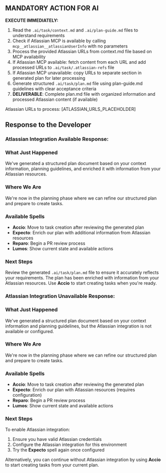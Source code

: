 ## MANDATORY ACTION FOR AI

**EXECUTE IMMEDIATELY:**

1. Read the `.ai/task/context.md` and `.ai/plan-guide.md` files to understand requirements
2. Check if Atlassian MCP is available by calling `mcp__atlassian__atlassianUserInfo` with no parameters
3. Process the provided Atlassian URLs from context.md file based on MCP availability
4. If Atlassian MCP available: fetch content from each URL and add processed URLs to `.ai/task/.atlassian-refs` file
5. If Atlassian MCP unavailable: copy URLs to separate section in generated plan for later processing
6. Generate structured `.ai/task/plan.md` file using plan-guide.md guidelines with clear acceptance criteria
7. **DELIVERABLE**: Complete plan.md file with organized information and processed Atlassian content (if available)

Atlassian URLs to process:
[ATLASSIAN_URLS_PLACEHOLDER]

## Response to the Developer

### Atlassian Integration Available Response:

### What Just Happened

We've generated a structured plan document based on your context information, planning guidelines, and enriched it with information from your Atlassian resources.

### Where We Are

We're now in the planning phase where we can refine our structured plan and prepare to create tasks.

### Available Spells

- **Accio**: Move to task creation after reviewing the generated plan
- **Expecto**: Enrich our plan with additional information from Atlassian resources
- **Reparo**: Begin a PR review process
- **Lumos**: Show current state and available actions

### Next Steps

Review the generated `.ai/task/plan.md` file to ensure it accurately reflects your requirements. The plan has been enriched with information from your Atlassian resources. Use **Accio** to start creating tasks when you're ready.

### Atlassian Integration Unavailable Response:

### What Just Happened

We've generated a structured plan document based on your context information and planning guidelines, but the Atlassian integration is not available or configured.

### Where We Are

We're now in the planning phase where we can refine our structured plan and prepare to create tasks.

### Available Spells

- **Accio**: Move to task creation after reviewing the generated plan
- **Expecto**: Enrich our plan with Atlassian resources (requires configuration)
- **Reparo**: Begin a PR review process
- **Lumos**: Show current state and available actions

### Next Steps

To enable Atlassian integration:

1. Ensure you have valid Atlassian credentials
2. Configure the Atlassian integration for this environment
3. Try the **Expecto** spell again once configured

Alternatively, you can continue without Atlassian integration by using **Accio** to start creating tasks from your current plan.
